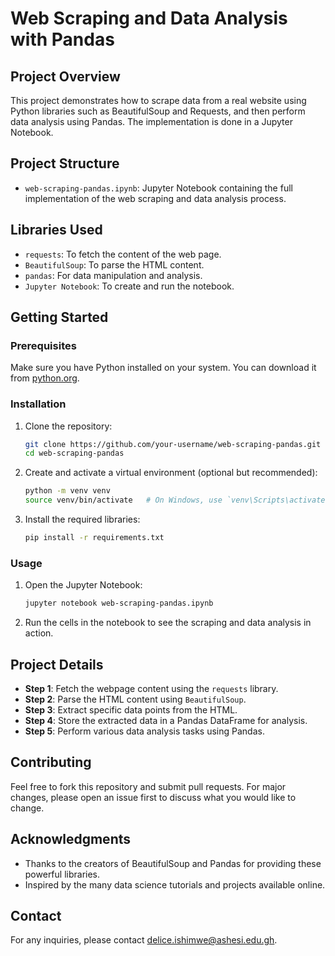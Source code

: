   
# Web Scraping and Data Analysis with Pandas
  
## Project Overview
This project demonstrates how to scrape data from a real website using Python libraries such as BeautifulSoup and Requests, and then perform data analysis using Pandas. The implementation is done in a Jupyter Notebook.

## Project Structure
- `web-scraping-pandas.ipynb`: Jupyter Notebook containing the full implementation of the web scraping and data analysis process.

## Libraries Used
- `requests`: To fetch the content of the web page.
- `BeautifulSoup`: To parse the HTML content.
- `pandas`: For data manipulation and analysis.
- `Jupyter Notebook`: To create and run the notebook.

## Getting Started

### Prerequisites
Make sure you have Python installed on your system. You can download it from [python.org](https://www.python.org/downloads/).

### Installation
1. Clone the repository:
    ```bash
    git clone https://github.com/your-username/web-scraping-pandas.git
    cd web-scraping-pandas
    ```

2. Create and activate a virtual environment (optional but recommended):
    ```bash
    python -m venv venv
    source venv/bin/activate   # On Windows, use `venv\Scripts\activate`
    ```

3. Install the required libraries:
    ```bash
    pip install -r requirements.txt
    ```

### Usage
1. Open the Jupyter Notebook:
    ```bash
    jupyter notebook web-scraping-pandas.ipynb
    ```

2. Run the cells in the notebook to see the scraping and data analysis in action.

## Project Details
- **Step 1**: Fetch the webpage content using the `requests` library.
- **Step 2**: Parse the HTML content using `BeautifulSoup`.
- **Step 3**: Extract specific data points from the HTML.
- **Step 4**: Store the extracted data in a Pandas DataFrame for analysis.
- **Step 5**: Perform various data analysis tasks using Pandas.

## Contributing
Feel free to fork this repository and submit pull requests. For major changes, please open an issue first to discuss what you would like to change.

## Acknowledgments
- Thanks to the creators of BeautifulSoup and Pandas for providing these powerful libraries.
- Inspired by the many data science tutorials and projects available online.

## Contact
For any inquiries, please contact delice.ishimwe@ashesi.edu.gh.



